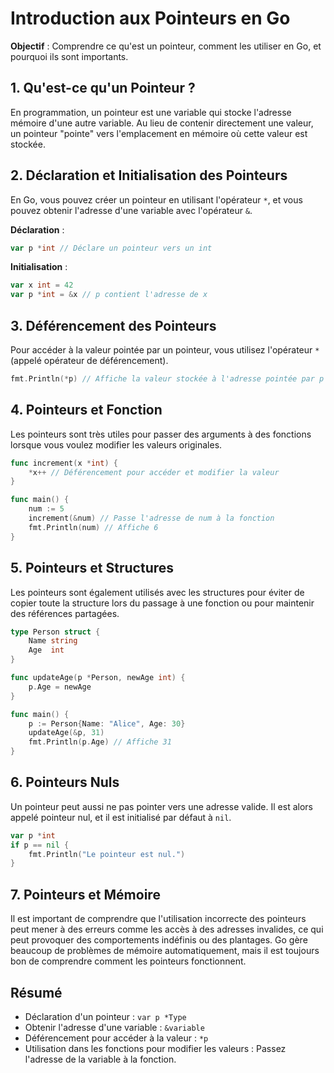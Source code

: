 # Introduction aux Pointeurs en Go

**Objectif** : Comprendre ce qu'est un pointeur, comment les utiliser en Go, et pourquoi ils sont importants.

## 1. Qu'est-ce qu'un Pointeur ?

En programmation, un pointeur est une variable qui stocke l'adresse mémoire d'une autre variable. Au lieu de contenir directement une valeur, un pointeur "pointe" vers l'emplacement en mémoire où cette valeur est stockée.

## 2. Déclaration et Initialisation des Pointeurs

En Go, vous pouvez créer un pointeur en utilisant l'opérateur `*`, et vous pouvez obtenir l'adresse d'une variable avec l'opérateur `&`.

**Déclaration** :  
```go
var p *int // Déclare un pointeur vers un int
```


**Initialisation** :  
```go
var x int = 42
var p *int = &x // p contient l'adresse de x
```

## 3. Déférencement des Pointeurs

Pour accéder à la valeur pointée par un pointeur, vous utilisez l'opérateur `*` (appelé opérateur de déférencement).

```go
fmt.Println(*p) // Affiche la valeur stockée à l'adresse pointée par p
```

## 4. Pointeurs et Fonction

Les pointeurs sont très utiles pour passer des arguments à des fonctions lorsque vous voulez modifier les valeurs originales.

```go
func increment(x *int) {
    *x++ // Déférencement pour accéder et modifier la valeur
}

func main() {
    num := 5
    increment(&num) // Passe l'adresse de num à la fonction
    fmt.Println(num) // Affiche 6
}
```

## 5. Pointeurs et Structures

Les pointeurs sont également utilisés avec les structures pour éviter de copier toute la structure lors du passage à une fonction ou pour maintenir des références partagées.

```go
type Person struct {
    Name string
    Age  int
}

func updateAge(p *Person, newAge int) {
    p.Age = newAge
}

func main() {
    p := Person{Name: "Alice", Age: 30}
    updateAge(&p, 31)
    fmt.Println(p.Age) // Affiche 31
}
```

## 6. Pointeurs Nuls

Un pointeur peut aussi ne pas pointer vers une adresse valide. Il est alors appelé pointeur nul, et il est initialisé par défaut à `nil`.

```go
var p *int
if p == nil {
    fmt.Println("Le pointeur est nul.")
}
```

## 7. Pointeurs et Mémoire

Il est important de comprendre que l'utilisation incorrecte des pointeurs peut mener à des erreurs comme les accès à des adresses invalides, ce qui peut provoquer des comportements indéfinis ou des plantages. Go gère beaucoup de problèmes de mémoire automatiquement, mais il est toujours bon de comprendre comment les pointeurs fonctionnent.

## Résumé

- Déclaration d'un pointeur : `var p *Type`
- Obtenir l'adresse d'une variable : `&variable`
- Déférencement pour accéder à la valeur : `*p`
- Utilisation dans les fonctions pour modifier les valeurs : Passez l'adresse de la variable à la fonction.
